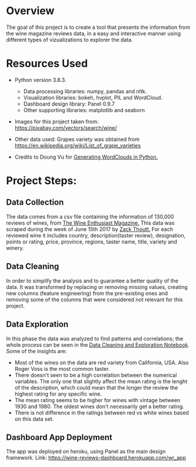 # Overview

The goal of this project is to create a tool that presents the information from the wine magazine reviews data, in a easy and interactive manner using different types of vizualizations to explorer the data.

# Resources Used

- Python version 3.8.3.
    - Data processing libraries: numpy, pandas and nltk.
    - Visualization libraries: bokeh, hvplot, PIL and WordCloud.
    - Dashboard design library: Panel 0.9.7
    - Other supporting libraries: matplotlib and seaborn
    
    
- Images for this project taken from: https://pixabay.com/vectors/search/wine/
- Other data used: Grapes variety was obtained from https://en.wikipedia.org/wiki/List_of_grape_varieties
- Credits to Doung Vu for [Generating WordClouds in Python.](https://www.datacamp.com/community/tutorials/wordcloud-python)


# Project Steps:
## Data Collection
The data comes from a csv file containing the information of 130,000 reviews of wines, from [The Wine Enthusiast Magazine.](https://www.winemag.com/) This data was scraped during the week of June 15th 2017 by [Zack Thoutt.](https://github.com/zackthoutt/wine-deep-learning) For each reviewed wine it includes country, description(taster review), designation, points or rating, price, province, regions, taster name, title, variety and winery.


## Data Cleaning
In order to simplify the analysis and to guarantee a better quality of the data. It was transformed by replacing or removing missing values, creating new columns (feature engineering) from the pre-existing ones and removing some of the columns that were considered not relevant for this project.

## Data Exploration
In this phase the data was analyzed to find patterns and correlations; the whole process can be seen in the [Data Cleaning and Exploration Notebook](https://github.com/jm1988/Wine_Reviews_Analysis/blob/master/Cleaning_and_EDA.ipynb). Some of the insights are:
- Most of the wines on the data are red variety from California, USA. Also Roger Voss is the most common taster.
- There doesn't seen to be a high correlation between the numerical variables. The only one that slightly affect the mean rating is the lenght of the description, which could mean that the longer the review the highest rating for any specific wine.
- The mean rating seems to be higher for wines with vintage between 1930 and 1980. The oldest wines don't necessarily get a better rating.
- There is not difference in the ratings between red vs white wines based on this data set.

## Dashboard App Deployment

 The app was deployed on heroku, using Panel as the main design framework.
 Link: https://wine-reviews-dashboard.herokuapp.com/wr_app
